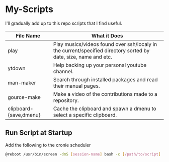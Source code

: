 # My-Scripts
I'll gradually add up to this repo scripts that I find useful.

| File Name              | What it Does                                                                                                    |
|------------------------|-----------------------------------------------------------------------------------------------------------------|
| play                   | Play musics/videos found over ssh/localy in the current/specified directory sorted by date, size, name and etc. |
| ytdown                 | Help backing up your personal youtube channel.                                                                  |
| man-maker              | Search through installed packages and read their manual pages.                                                  |
| gource-make            | Make a video of the contributions made to a repository.                                                         |
| clipboard-{save,dmenu} | Cache the clipboard and spawn a dmenu to select a specific clipboard.                                           |

## Run Script at Startup
Add the following to the cronie scheduler
```bash
@reboot /usr/bin/screen -dmS [session-name] bash -c [/path/to/script]
```
